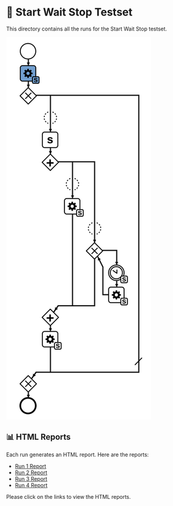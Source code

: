 # 🧪 Start Wait Stop Testset

This directory contains all the runs for the Start Wait Stop testset.

![Process Diagram](start-wait-stop.svg)

## 📊 HTML Reports

Each run generates an HTML report. Here are the reports:

- [Run 1 Report](run-1/energy-monitor.html)
- [Run 2 Report](run-2/energy-monitor.html)
- [Run 3 Report](run-3/energy-monitor.html)
- [Run 4 Report](run-4/energy-monitor.html)

Please click on the links to view the HTML reports.
